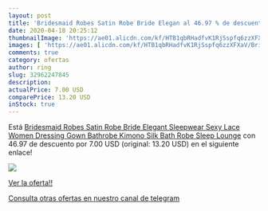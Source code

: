 ```yaml
---
layout: post
title: 'Bridesmaid Robes Satin Robe Bride Elegan al 46.97 % de descuento'
date: 2020-04-18 20:25:12
thumbnailImage: 'https://ae01.alicdn.com/kf/HTB1qbRHadfvK1RjSspfq6zzXFXaV/Bridesmaid-Robes-Satin-Robe-Bride-Elegant-Sleepwear-Sexy-Lace-Women-Dressing-Gown-Bathrobe-Kimono-Silk-Bath.jpg_350x350._SL200_.jpg'
images: [ 'https://ae01.alicdn.com/kf/HTB1qbRHadfvK1RjSspfq6zzXFXaV/Bridesmaid-Robes-Satin-Robe-Bride-Elegant-Sleepwear-Sexy-Lace-Women-Dressing-Gown-Bathrobe-Kimono-Silk-Bath.jpg_350x350._SL200_.jpg' ]
comments: true
category: ofertas
author: ring
slug: 32962247845
description:
actualPrice: 7.00 USD
comparePrice: 13.20 USD
inStock: true
---
```


Está [Bridesmaid Robes Satin Robe Bride Elegant Sleepwear Sexy Lace Women Dressing Gown Bathrobe Kimono Silk Bath Robe Sleep Lounge](https://www.amazon.com/dp/32962247845/?tag=redken08-20) con 46.97 de descuento por 7.00 USD (original: 13.20 USD) en el siguiente enlace!

[![](https://ae01.alicdn.com/kf/HTB1qbRHadfvK1RjSspfq6zzXFXaV/Bridesmaid-Robes-Satin-Robe-Bride-Elegant-Sleepwear-Sexy-Lace-Women-Dressing-Gown-Bathrobe-Kimono-Silk-Bath.jpg_350x350._SL200_.jpg)](https://www.amazon.com/dp/32962247845/?tag=redken08-20)

[Ver la oferta!!](https://www.amazon.com/dp/32962247845/?tag=redken08-20)

[Consulta otras ofertas en nuestro canal de telegram](https://t.me/s/ofertas25)
